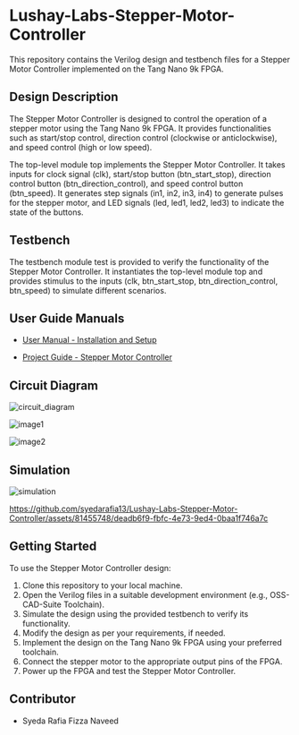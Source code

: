 # Lushay-Labs-Stepper-Motor-Controller

This repository contains the Verilog design and testbench files for a Stepper Motor Controller implemented on the Tang Nano 9k FPGA.

## Design Description

The Stepper Motor Controller is designed to control the operation of a stepper motor using the Tang Nano 9k FPGA. It provides functionalities such as start/stop control, direction control (clockwise or anticlockwise), and speed control (high or low speed).

The top-level module top implements the Stepper Motor Controller. It takes inputs for clock signal (clk), start/stop button (btn_start_stop), direction control button (btn_direction_control), and speed control button (btn_speed). It generates step signals (in1, in2, in3, in4) to generate pulses for the stepper motor, and LED signals (led, led1, led2, led3) to indicate the state of the buttons.

## Testbench

The testbench module test is provided to verify the functionality of the Stepper Motor Controller. It instantiates the top-level module top and provides stimulus to the inputs (clk, btn_start_stop, btn_direction_control, btn_speed) to simulate different scenarios.

## User Guide Manuals
- [User Manual - Installation and Setup](https://docs.google.com/document/d/1TX2oJPWYm67gMV9igFQdw7Wp_Rzij6VKOEPoPlz9OsE/edit?usp=sharing)

- [Project Guide - Stepper Motor Controller](https://github.com/syedarafia13/Lushay-Labs-Stepper-Motor-Controller/blob/main/Stepper%20Motor%20Controller.pdf)

## Circuit Diagram
![circuit_diagram](https://github.com/syedarafia13/Lushay-Labs-Stepper-Motor-Controller/assets/81455748/2f20e9e0-c876-49b7-86a3-84fc36db22d6)

![image1](https://github.com/syedarafia13/Lushay-Labs-Stepper-Motor-Controller/assets/81455748/f3e45a42-564a-4f8c-b38e-fa2557cba4b1)

![image2](https://github.com/syedarafia13/Lushay-Labs-Stepper-Motor-Controller/assets/81455748/f11ff8c0-532a-415f-89ff-c637d7212594)

## Simulation
![simulation](https://github.com/syedarafia13/Lushay-Labs-Stepper-Motor-Controller/assets/81455748/af020b15-dd0e-4bd6-9368-a11b84c4f099)

https://github.com/syedarafia13/Lushay-Labs-Stepper-Motor-Controller/assets/81455748/deadb6f9-fbfc-4e73-9ed4-0baa1f746a7c

## Getting Started

To use the Stepper Motor Controller design:

1. Clone this repository to your local machine.
2. Open the Verilog files in a suitable development environment (e.g., OSS-CAD-Suite Toolchain).
3. Simulate the design using the provided testbench to verify its functionality.
4. Modify the design as per your requirements, if needed.
5. Implement the design on the Tang Nano 9k FPGA using your preferred toolchain.
6. Connect the stepper motor to the appropriate output pins of the FPGA.
7. Power up the FPGA and test the Stepper Motor Controller.

## Contributor

- Syeda Rafia Fizza Naveed

